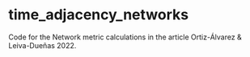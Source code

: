 # time_adjacency_networks
Code for the Network metric calculations in the article Ortiz-Álvarez &amp; Leiva-Dueñas 2022.
